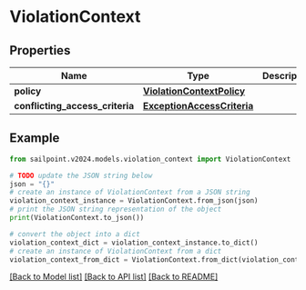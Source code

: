 # ViolationContext


## Properties

Name | Type | Description | Notes
------------ | ------------- | ------------- | -------------
**policy** | [**ViolationContextPolicy**](ViolationContextPolicy.md) |  | [optional] 
**conflicting_access_criteria** | [**ExceptionAccessCriteria**](ExceptionAccessCriteria.md) |  | [optional] 

## Example

```python
from sailpoint.v2024.models.violation_context import ViolationContext

# TODO update the JSON string below
json = "{}"
# create an instance of ViolationContext from a JSON string
violation_context_instance = ViolationContext.from_json(json)
# print the JSON string representation of the object
print(ViolationContext.to_json())

# convert the object into a dict
violation_context_dict = violation_context_instance.to_dict()
# create an instance of ViolationContext from a dict
violation_context_from_dict = ViolationContext.from_dict(violation_context_dict)
```
[[Back to Model list]](../README.md#documentation-for-models) [[Back to API list]](../README.md#documentation-for-api-endpoints) [[Back to README]](../README.md)


